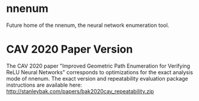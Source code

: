 # nnenum
Future home of the nnenum, the neural network enumeration tool.

# CAV 2020 Paper Version
The CAV 2020 paper "Improved Geometric Path Enumeration for Verifying ReLU Neural Networks" corresponds to optimizations for the exact analysis mode of nnenum. The exact version and repeatability evaluation package instructions are available here: http://stanleybak.com/papers/bak2020cav_repeatability.zip
